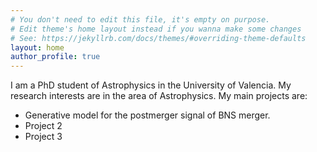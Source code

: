 ```yaml
---
# You don't need to edit this file, it's empty on purpose.
# Edit theme's home layout instead if you wanna make some changes
# See: https://jekyllrb.com/docs/themes/#overriding-theme-defaults
layout: home
author_profile: true
---
```


I am a PhD student of Astrophysics in the University of Valencia. My research interests are in the area of Astrophysics. My main projects are:
- Generative model for the postmerger signal of BNS merger.
- Project 2
- Project 3
